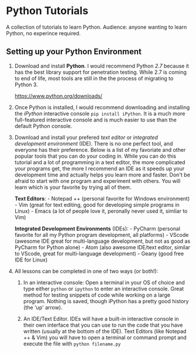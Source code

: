 # Python Tutorials

A collection of tutorials to learn Python. Audience: anyone wanting to learn Python, no experince required.

## Setting up your Python Environment

1. Download and install __Python__. I would recommend Python _2.7_ because it has the best library support for penetration testing. While 2.7 is coming to end of life, most tools are still in the the process of migrating to Python 3.

	https://www.python.org/downloads/

2. Once Python is installed, I would recommend downloading and installing the _iPython_ interactive console `pip install iPython`. It is a much more full-featured interactive console and is much easier to use than the default Python console.

3. Download and install your prefered _text editor_ or _integrated development environment_ (IDE). There is no one perfect tool, and everyone has their preference. Below is a list of my favoriate and other popular tools that you can do your coding in. While you can do this tutorial and a lot of programming in a text editor, the more complicated your programs get, the more I recommend an IDE as it speeds up your development time and actually helps you learn more and faster. Don't be afraid to start with one program and experiment with others. You will learn which is your favorite by trying all of them.
	
	__Text Editors__:
		- Notepad ++ (personal favorite for Windows environment)
		- Vim (great for text editing, good for developing simple programs in Linux)
		- Emacs (a lot of people love it, peronally never used it, simliar to Vim)
	
	__Integrated Development Environments__ (IDEs):
		- PyCharm (personal favorite for all my Python program development, all platforms)
		- VScode (awesome IDE great for multi-language development, but not as good as PyCharm for Python alone)
		- Atom (also awesome IDE/text editor, similar to VScode, great for multi-language development)
		- Geany (good free IDE for Linux)
		
4. All lessons can be completed in one of two ways (or both!):
	
	1. In an interactive console: Open a terminal in your OS of choice and type either `python` or `ipython` to enter an interactive console. Great method for testing snippets of code while working on a large program. Nothing is saved, though iPython has a pretty good history (the 'up' arrow).
	
	2. An IDE/Text Editor. IDEs will have a built-in interactive console in their own interface that you can use to run the code that you have written (usually at the bottom of the IDE). Text Editors (like Notepad ++ & Vim) you will have to open a terminal or command prompt and execute the file with `python filename.py`
